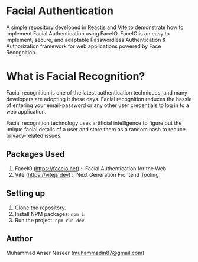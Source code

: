 # Facial Authentication

A simple repository developed in Reactjs and Vite to demonstrate how to implement Facial Authentication using FaceIO. FaceIO is an easy to implement, secure, and adaptable Passwordless Authentication & Authorization framework for web applications powered by Face Recognition.

# What is Facial Recognition?

Facial recognition is one of the latest authentication techniques, and many developers are adopting it these days. Facial recognition reduces the hassle of entering your email-password or any other user credentials to log in to a web application.

Facial recognition technology uses artificial intelligence to figure out the unique facial details of a user and store them as a random hash to reduce privacy-related issues.


## Packages Used

1. FaceIO (https://faceio.net) :: Facial Authentication for the Web
2. Vite (https://vitejs.dev) :: Next Generation Frontend Tooling

## Setting up

1. Clone the repository.
2. Install NPM packages: `npm i`.
3. Run the project: `npm run dev`.

## Author

Muhammad Anser Naseer (muhammadin87@gmail.com)
